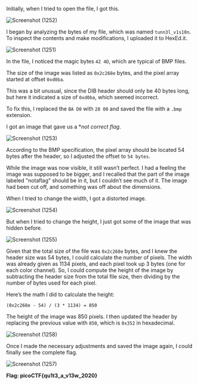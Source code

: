Initially, when I tried to open the file, I got this.

![Screenshot (1252)](https://github.com/user-attachments/assets/a2b5187f-296b-48b1-aa0b-24c6a809f214)


I began by analyzing the bytes of my file, which was named `tunn3l_v1s10n`. To inspect the contents and make modifications, I uploaded it to HexEd.it.

![Screenshot (1251)](https://github.com/user-attachments/assets/bdf73c14-1c1e-4168-9a16-112e7df1264d)


In the file, I noticed the magic bytes `42 4D`, which are typical of BMP files.

The size of the image was listed as `0x2c268e` bytes, and the pixel array started at offset `0xd0ba`.

This was a bit unusual, since the DIB header should only be 40 bytes long, but here it indicated a size of `0xd0ba`, which seemed incorrect.

To fix this, I replaced the `BA D0` with `28 00` and saved the file with a `.bmp` extension.

I got an image that gave us a **not correct flag*.

![Screenshot (1253)](https://github.com/user-attachments/assets/005f3107-f794-4ed4-b2fb-7977c2156202)


According to the BMP specification, the pixel array should be located 54 bytes after the header, so I adjusted the offset to `54 bytes`.

While the image was now visible, it still wasn’t perfect. I had a feeling the image was supposed to be bigger, and I recalled that the part of the image labeled "notaflag" should be in it, but I couldn’t see much of it. The image had been cut off, and something was off about the dimensions.

When I tried to change the width, I got a distorted image.

![Screenshot (1254)](https://github.com/user-attachments/assets/9e392775-a453-48e3-af10-aa6e2c0d3bee)


But when I tried to change the height, I just got some of the image that was hidden before.

![Screenshot (1255)](https://github.com/user-attachments/assets/4541b38a-3d59-465e-9174-8c80b9b546da)


Given that the total size of the file was `0x2c268e` bytes, and I knew the header size was 54 bytes, I could calculate the number of pixels. The width was already given as 1134 pixels, and each pixel took up 3 bytes (one for each color channel). So, I could compute the height of the image by subtracting the header size from the total file size, then dividing by the number of bytes used for each pixel.

Here’s the math I did to calculate the height:

```
(0x2c268e - 54) / (3 * 1134) = 850
```

The height of the image was 850 pixels. I then updated the header by replacing the previous value with `850`, which is `0x352` in hexadecimal.

![Screenshot (1258)](https://github.com/user-attachments/assets/46a12446-cef8-46b3-9b3b-3ac4ba8dbb7f)


Once I made the necessary adjustments and saved the image again, I could finally see the complete flag.

![Screenshot (1257)](https://github.com/user-attachments/assets/1eae3c39-185e-47bb-bb8d-8aff24376060)


**Flag: picoCTF{qu1t3_a_v13w_2020}**
